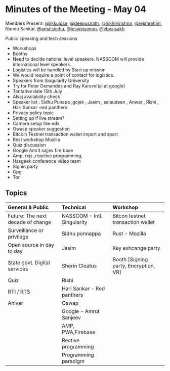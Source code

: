 # Minutes of the Meeting - May 04

Members Present:  [@jikkujose][jikku], [@deepusnath][deepu], [@nikhilkrishna][technikhil], [@rejahrehim][rejah], Nandu Sankar, [@amalshehu][amal], [@jeswinsimon][jeswin], [@vbvaisakh][vaisakh]


Public speaking and tech sessions
- Workshops
- Booths 
- Need to decide national level speakers. NASSCOM will provide international level speakers. 
- Logistics will be handled by Start up mission
- We would require a point of contact for logistics. 
- Speakers from Singularity University
- Try for Peter Demandes and Ray Karsvel(ai at google)
- Tentative date 15th July
- Alsaj availability check
- Speaker list : Sidhu Punapa ,gojek , Jasim , salaudeen , Anwar , Rishi , Hari Sankar -red panthers
- Privacy policy topic 
- Setting up if live stream?
- Camera setup like edx
- Owasp speaker suggestion
- Bitcoin Testnet transaction wallet import and  sport
- Rest workshop Mozilla
- Quiz discussion
- Google Amrit sajjev fire base
- Amp, rxjs ,reactive programming, 
- Hasgeek conference video team
- Signin party 
- Gpg
- Tor

## Topics

| General & Public                   | Technical                   |Workshop                                |
|:-----------------------------------|:----------------------------|:---------------------------------------|
| Future: The next decade of change  | NASSCOM - Intl. Singularity | Bitcon testnet transaction wallet      |
| Surveillance or privilege          | Sidhu ponnappa              | Rust - Mozilla                         |
| Open source in day to day          | Jasim                       | Key exhcange party                     |
| State govt. Digital services       | Sherin Cleatus              | Booth [Signing party, Encryption, VR]  |
| Quiz                               | Rishi                        
| RTI / RTS                          | Hari Sankar - Red panthers
| Anivar                             | Oswap
|                                    | Google - Amrut Sanjeev
|                                    | AMP, PWA,Firebase
|                                    | Rective programming
|                                    | Programming paradigm


[jikku]: https://github.com/jikkujose
[deepu]: https://github.com/deepusnath
[jeswin]: https://github.com/jeswinsimon
[rejah]: https://github.com/rejahrehim
[vaisakh]: https://github.com/bvaisakh
[jikku]: https://github.com/jikkujose
[technikhil]: https://github.com/nikhilkrishna
[amal]: https://github.com/amalshehu
